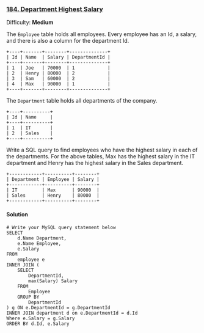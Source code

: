 ### [184\. Department Highest Salary](https://leetcode.com/problems/department-highest-salary/description/)

Difficulty: **Medium**



The `Employee` table holds all employees. Every employee has an Id, a salary, and there is also a column for the department Id.

```
+----+-------+--------+--------------+
| Id | Name  | Salary | DepartmentId |
+----+-------+--------+--------------+
| 1  | Joe   | 70000  | 1            |
| 2  | Henry | 80000  | 2            |
| 3  | Sam   | 60000  | 2            |
| 4  | Max   | 90000  | 1            |
+----+-------+--------+--------------+
```

The `Department` table holds all departments of the company.

```
+----+----------+
| Id | Name     |
+----+----------+
| 1  | IT       |
| 2  | Sales    |
+----+----------+
```

Write a SQL query to find employees who have the highest salary in each of the departments. For the above tables, Max has the highest salary in the IT department and Henry has the highest salary in the Sales department.

```
+------------+----------+--------+
| Department | Employee | Salary |
+------------+----------+--------+
| IT         | Max      | 90000  |
| Sales      | Henry    | 80000  |
+------------+----------+--------+
```



#### Solution
```
# Write your MySQL query statement below
SELECT
    d.Name Department,
    e.Name Employee,
    e.Salary
FROM
    employee e
INNER JOIN (
    SELECT
        DepartmentId,
        max(Salary) Salary
    FROM
        Employee
    GROUP BY
        DepartmentId
) g ON e.DepartmentId = g.DepartmentId
INNER JOIN department d on e.DepartmentId = d.Id
Where e.Salary = g.Salary
ORDER BY d.Id, e.Salary
```